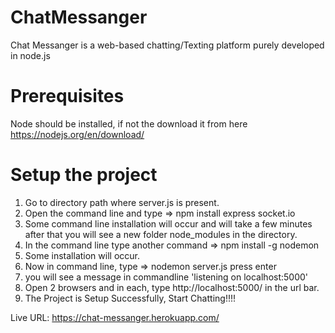 # ChatMessanger

Chat Messanger is a web-based chatting/Texting platform purely developed in node.js 

# Prerequisites

Node should be installed, if not the download it from here https://nodejs.org/en/download/

# Setup the project

1. Go to directory path where server.js is present.
2. Open the command line and type => npm install express socket.io
3. Some command line installation will occur and will take a few minutes after that you will see a new folder node_modules in the directory.
4. In the command line type another command => npm install -g nodemon 
5. Some installation will occur.
6. Now in command line, type => nodemon server.js press enter
7. you will see a message in commandline 'listening on localhost:5000'
8. Open 2 browsers and in each, type http://localhost:5000/ in the url bar.
9. The Project is Setup Successfully, Start Chatting!!!!   


Live URL: https://chat-messanger.herokuapp.com/
